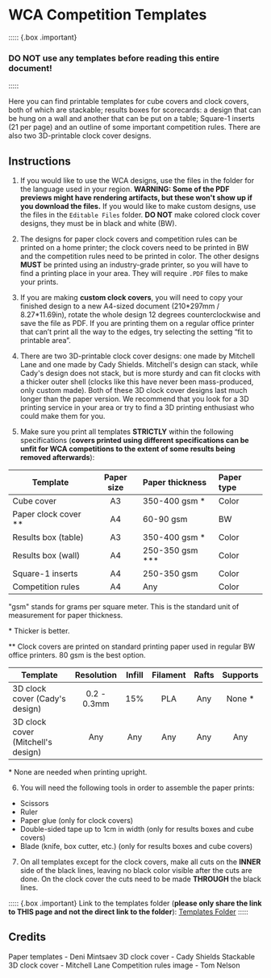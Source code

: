 # WCA Competition Templates

::::: {.box .important}

### DO NOT use any templates before reading this entire document!

:::::

Here you can find printable templates for cube covers and clock covers, both of which are stackable; results boxes for scorecards: a design that can be hung on a wall and another that can be put on a table; Square-1 inserts (21 per page) and an outline of some important competition rules. There are also two 3D-printable clock cover designs.

## Instructions

1. If you would like to use the WCA designs, use the files in the folder for the language used in your region. **WARNING: Some of the PDF previews might have rendering artifacts, but these won't show up if you download the files.** If you would like to make custom designs, use the files in the `Editable Files` folder. **DO NOT** make colored clock cover designs, they must be in black and white (BW).

2. The designs for paper clock covers and competition rules can be printed on a home printer; the clock covers need to be printed in BW and the competition rules need to be printed in color. The other designs **MUST** be printed using an industry-grade printer, so you will have to find a printing place in your area. They will require `.PDF` files to make your prints.

3. If you are making **custom clock covers**, you will need to copy your finished design to a new A4-sized document (210\*297mm / 8.27\*11.69in), rotate the whole design 12 degrees counterclockwise and save the file as PDF. If you are printing them on a regular office printer that can’t print all the way to the edges, try selecting the setting “fit to printable area”.

4. There are two 3D-printable clock cover designs: one made by Mitchell Lane and one made by Cady Shields. Mitchell's design can stack, while Cady's design does not stack, but is more sturdy and can fit clocks with a thicker outer shell (clocks like this have never been mass-produced, only custom made). Both of these 3D clock cover designs last much longer than the paper version. We recommend that you look for a 3D printing service in your area or try to find a 3D printing enthusiast who could make them for you.

5. Make sure you print all templates **STRICTLY** within the following specifications (**covers printed using different specifications can be unfit for WCA competitions to the extent of some results being removed afterwards**):

| Template               | Paper size | Paper thickness    | Paper type |
| ---------------------- | :--------: | :----------------- | :--------- |
| Cube cover             |     A3     | 350-400 gsm \*     | Color      |
| Paper clock cover \*\* |     A4     | 60-90 gsm          | BW         |
| Results box (table)    |     A3     | 350-400 gsm \*     | Color      |
| Results box (wall)     |     A4     | 250-350 gsm \*\*\* | Color      |
| Square-1 inserts       |     A4     | 250-350 gsm        | Color      |
| Competition rules      |     A4     | Any                | Color      |

"gsm" stands for grams per square meter. This is the standard unit of measurement for paper thickness.

\* Thicker is better.

\*\* Clock covers are printed on standard printing paper used in regular BW office printers. 80 gsm is the best option.

| Template                           | Resolution  | Infill | Filament | Rafts | Supports |
| ---------------------------------- | :---------: | :----: | :------: | :---: | :------: |
| 3D clock cover (Cady's design)     | 0.2 - 0.3mm |  15%   |   PLA    |  Any  | None \*  |
| 3D clock cover (Mitchell's design) |     Any     |  Any   |   Any    |  Any  |   Any    |

\* None are needed when printing upright.

6. You will need the following tools in order to assemble the paper prints:

-   Scissors
-   Ruler
-   Paper glue (only for clock covers)
-   Double-sided tape up to 1cm in width (only for results boxes and cube covers)
-   Blade (knife, box cutter, etc.) (only for results boxes and cube covers)

7. On all templates except for the clock covers, make all cuts on the **INNER** side of the black lines, leaving no black color visible after the cuts are done. On the clock cover the cuts need to be made **THROUGH** the black lines.

::::: {.box .important}
Link to the templates folder (**please only share the link to THIS page and not the direct link to the folder**): [Templates Folder](https://drive.google.com/drive/folders/1EVqEWSqruZ8_vEJpUmqhFUqaikzgUkkP?usp=sharing)
:::::

## Credits

Paper templates - Deni Mintsaev
3D clock cover - Cady Shields
Stackable 3D clock cover - Mitchell Lane
Competition rules image - Tom Nelson
